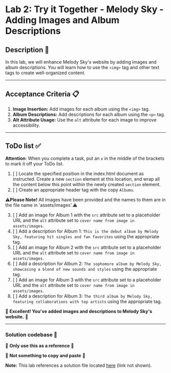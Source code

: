 # Lab 2: Try it Together - Melody Sky - Adding Images and Album Descriptions

## Description 📄
In this lab, we will enhance Melody Sky's website by adding images and album descriptions. You will learn how to use the `<img>` tag and other text tags to create well-organized content.

---

## Acceptance Criteria 📋
1. **Image Insertion:** Add images for each album using the `<img>` tag.
2. **Album Descriptions:** Add descriptions for each album using the `<p>` tag.
3. **Alt Attribute Usage:** Use the `alt` attribute for each image to improve accessibility.

---

## ToDo list ✅
**Attention**: When you complete a task, put an `x` in the middle of the brackets to mark it off your ToDo list.

1. [ ] Locate the specified position in the index.html document as instructed. Create a new `section` element at this location, and wrap all the content below this point within the newly created `section` element.
2. [ ] Create an appropriate header tag with the copy `Albums`. 

⚠️**Please Note!** All images have been provided and the names to them are in the file name in 'assets/images'.⚠️

3. [ ] Add an image for Album 1 with the `src` attribute set to a placeholder URL and the `alt` attribute set to `cover name from image in assets/images`.
4. [ ] Add a description for Album 1: `This is the debut album by Melody Sky, featuring hit singles and fan favorites` using the appropriate tag.
5. [ ] Add an image for Album 2 with the `src` attribute set to a placeholder URL and the `alt` attribute set to `cover name from image in assets/images`.
6. [ ] Add a description for Album 2: `The sophomore album by Melody Sky, showcasing a blend of new sounds and styles` using the appropriate tag.
7. [ ] Add an image for Album 3 with the `src` attribute set to a placeholder URL and the `alt` attribute set to `cover name from image in assets/images`.
8. [ ] Add a description for Album 3: `The third album by Melody Sky, featuring collaborations with top artists` using the appropriate tag.

🎊 **Excellent! You've added images and descriptions to Melody Sky's website.** 🎊

---

### Solution codebase 👀
🛑 **Only use this as a reference** 🛑

💾 **Not something to copy and paste** 💾

**Note:**  This lab references a solution file located [here](https://github.com/HackerUSA-CE/sdai-wde-d1-melody-sky-together/blob/solution/index.html) (link not shown).